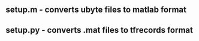 ## setup.m - converts ubyte files to matlab format
## setup.py - converts .mat files to tfrecords format